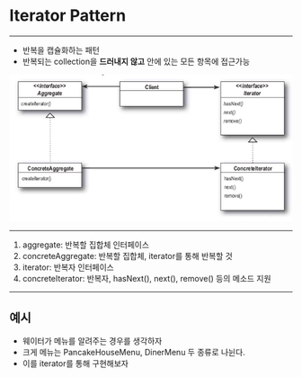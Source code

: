  # Iterator Pattern
 ---
 
  - 반복을 캡슐화하는 패턴
  - 반복되는 collection을 **드러내지 않고** 안에 있는 모든 항목에 접근가능

 ![iterator](./iterator_pattern.png)
 
 
 
 --- 
 
 1. aggregate: 반복할 집합체 인터페이스
 2. concreteAggregate: 반복할 집합체, iterator를 통해 반복할 것
 3. iterator: 반복자 인터페이스
 4. concreteIterator: 반복자, hasNext(), next(), remove() 등의 메소드 지원

---

 ## 예시
 - 웨이터가 메뉴를 알려주는 경우를 생각하자
 - 크게 메뉴는 PancakeHouseMenu, DinerMenu 두 종류로 나뉜다.
 - 이를 iterator를 통해 구현해보자
